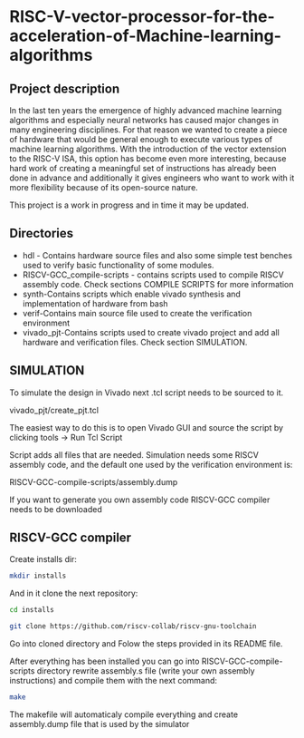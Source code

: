 # RISC-V-vector-processor-for-the-acceleration-of-Machine-learning-algorithms

## Project description

In the last ten years the emergence of highly advanced machine learning algorithms
and especially neural networks has caused major changes in many engineering disciplines.
For that reason we  wanted to create a piece of hardware that would be general enough
to execute various types of machine learning algorithms.
With the introduction of the vector extension to the RISC-V ISA, this option has become
even more interesting, because hard work of creating a meaningful set of instructions has
already been done in advance and additionally it gives engineers who want to work with it
more flexibility because of its open-source nature.

This project is a work in progress and in time it may be updated.

## Directories
* hdl - Contains hardware source files and also some simple test benches used to verify
         basic functionality of some modules.
* RISCV-GCC_compile-scripts - contains scripts used to compile RISCV assembly code.
                               Check sections COMPILE SCRIPTS for more information
* synth-Contains scripts which enable vivado synthesis and implementation of hardware
         from bash
* verif-Contains main source file used to create the verification environment
* vivado_pjt-Contains scripts used to create vivado project and add all hardware and verification files.
              Check section SIMULATION.
	      
## SIMULATION

To simulate the design in Vivado next .tcl script needs to be sourced to it.

  vivado_pjt/create_pjt.tcl

The easiest way to do this is to open Vivado GUI and source the script by
clicking tools -> Run Tcl Script

Script adds all files that are needed. Simulation needs some RISCV assembly code,
and the default one used by the verification environment is:

RISCV-GCC-compile-scripts/assembly.dump

If you want to generate you own assembly code RISCV-GCC compiler needs to be downloaded

## RISCV-GCC compiler

Create installs dir:

```bash
mkdir installs
```

And in it clone the next repository:

```bash
cd installs

git clone https://github.com/riscv-collab/riscv-gnu-toolchain
```
Go into cloned directory and Folow the steps provided in its README file.

After everything has been installed you can go into RISCV-GCC-compile-scripts directory
rewrite assembly.s file (write your own assembly instructions) and compile them
with the next command:

```bash
make
```

The makefile will automaticaly compile everything and create assembly.dump file that
is used by the simulator







  